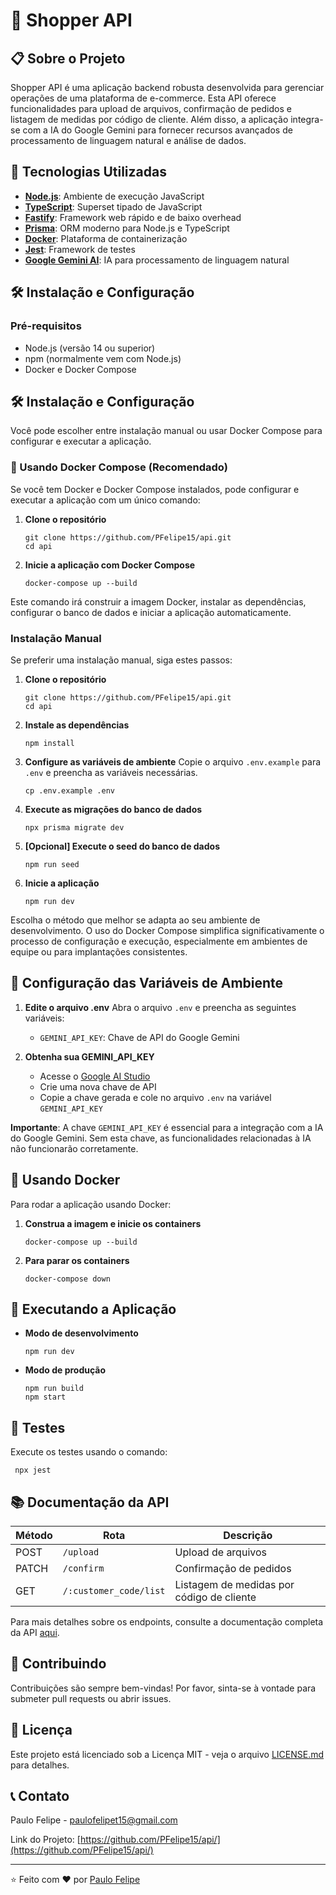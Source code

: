 # 🛒 Shopper API

## 📋 Sobre o Projeto

Shopper API é uma aplicação backend robusta desenvolvida para gerenciar operações de uma plataforma de e-commerce. Esta API oferece funcionalidades para upload de arquivos, confirmação de pedidos e listagem de medidas por código de cliente. Além disso, a aplicação integra-se com a IA do Google Gemini para fornecer recursos avançados de processamento de linguagem natural e análise de dados.

## 🚀 Tecnologias Utilizadas

- **[Node.js](https://nodejs.org/)**: Ambiente de execução JavaScript
- **[TypeScript](https://www.typescriptlang.org/)**: Superset tipado de JavaScript
- **[Fastify](https://www.fastify.io/)**: Framework web rápido e de baixo overhead
- **[Prisma](https://www.prisma.io/)**: ORM moderno para Node.js e TypeScript
- **[Docker](https://www.docker.com/)**: Plataforma de containerização
- **[Jest](https://jestjs.io/)**: Framework de testes
- **[Google Gemini AI](https://ai.google.dev/)**: IA para processamento de linguagem natural

## 🛠️ Instalação e Configuração

### Pré-requisitos

- Node.js (versão 14 ou superior)
- npm (normalmente vem com Node.js)
- Docker e Docker Compose

## 🛠️ Instalação e Configuração

Você pode escolher entre instalação manual ou usar Docker Compose para configurar e executar a aplicação.

### 🐳 Usando Docker Compose (Recomendado)

Se você tem Docker e Docker Compose instalados, pode configurar e executar a aplicação com um único comando:

1. **Clone o repositório**
   ```
   git clone https://github.com/PFelipe15/api.git
   cd api
   ```

2. **Inicie a aplicação com Docker Compose**
   ```
   docker-compose up --build
   ```

Este comando irá construir a imagem Docker, instalar as dependências, configurar o banco de dados e iniciar a aplicação automaticamente.

### Instalação Manual

Se preferir uma instalação manual, siga estes passos:

1. **Clone o repositório**
   ```
   git clone https://github.com/PFelipe15/api.git
   cd api
   ```

2. **Instale as dependências**
   ```
   npm install
   ```

3. **Configure as variáveis de ambiente**
   Copie o arquivo `.env.example` para `.env` e preencha as variáveis necessárias.
   ```
   cp .env.example .env
   ```

4. **Execute as migrações do banco de dados**
   ```
   npx prisma migrate dev
   ```

5. **[Opcional] Execute o seed do banco de dados**
   ```
   npm run seed
   ```

6. **Inicie a aplicação**
   ```
   npm run dev
   ```

Escolha o método que melhor se adapta ao seu ambiente de desenvolvimento. O uso do Docker Compose simplifica significativamente o processo de configuração e execução, especialmente em ambientes de equipe ou para implantações consistentes.
## 🔐 Configuração das Variáveis de Ambiente

1. **Edite o arquivo .env**
   Abra o arquivo `.env` e preencha as seguintes variáveis:
   - `GEMINI_API_KEY`: Chave de API do Google Gemini

2. **Obtenha sua GEMINI_API_KEY**
   - Acesse o [Google AI Studio](https://makersuite.google.com/app/apikey)
   - Crie uma nova chave de API
   - Copie a chave gerada e cole no arquivo `.env` na variável `GEMINI_API_KEY`

**Importante**: A chave `GEMINI_API_KEY` é essencial para a integração com a IA do Google Gemini. Sem esta chave, as funcionalidades relacionadas à IA não funcionarão corretamente.

## 🐳 Usando Docker

Para rodar a aplicação usando Docker:

1. **Construa a imagem e inicie os containers**
   ```
   docker-compose up --build
   ```

2. **Para parar os containers**
   ```
   docker-compose down
   ```

## 🚀 Executando a Aplicação

- **Modo de desenvolvimento**
  ```
  npm run dev
  ```

- **Modo de produção**
  ```
  npm run build
  npm start
  ```

## 🧪 Testes

Execute os testes usando o comando:

 ```
  npx jest 
  ```

## 📚 Documentação da API

| Método | Rota | Descrição |
|--------|------|-----------|
| POST | `/upload` | Upload de arquivos |
| PATCH | `/confirm` | Confirmação de pedidos |
| GET | `/:customer_code/list` | Listagem de medidas por código de cliente |

Para mais detalhes sobre os endpoints, consulte a documentação completa da API [aqui](link-para-sua-documentacao).

## 🤝 Contribuindo

Contribuições são sempre bem-vindas! Por favor, sinta-se à vontade para submeter pull requests ou abrir issues.

## 📄 Licença

Este projeto está licenciado sob a Licença MIT - veja o arquivo [LICENSE.md](LICENSE.md) para detalhes.

## 📞 Contato

Paulo Felipe - [paulofelipet15@gmail.com](mailto:paulofelipet15@gmail.com)

Link do Projeto: [https://github.com/PFelipe15/api/](https://github.com/PFelipe15/api/)

---

⭐️ Feito com ❤️ por [Paulo Felipe](https://github.com/PFelipe15)
